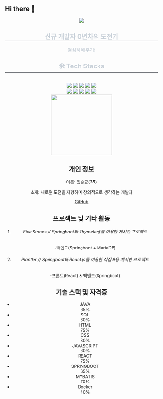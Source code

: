 ## Hi there 👋

<!--
**seungkyunIm/seungkyunIm** is a ✨ _special_ ✨ repository because its `README.md` (this file) appears on your GitHub profile.

Here are some ideas to get you started:

- 🔭 I’m currently working on ...
- 🌱 I’m currently learning ...
- 👯 I’m looking to collaborate on ...
- 🤔 I’m looking for help with ...
- 💬 Ask me about ...
- 📫 How to reach me: ...
- 😄 Pronouns: ...
- ⚡ Fun fact: ...
-->

<div align= "center">
    <img src="https://capsule-render.vercel.app/api?type=rect&color=gradient&height=180&text=안녕하세요%20개발자가%20되고싶은%20신입%20개발자&animation=&fontColor=000000&fontSize=40" />
    </div>
    <div align= "center"> 
    <h2 style="border-bottom: 1px solid #21262d; color: #c9d1d9;"> 신규 개발자 0년차의 도전기 </h2>  
    <div style="font-weight: 700; font-size: 15px; text-align: center; color: #c9d1d9;"> 열심히 배우기! </div> 
    </div>
    <div align= "center">
    <h2 style="border-bottom: 1px solid #21262d; color: #c9d1d9;"> 🛠️ Tech Stacks </h2> <br> 
    <div style="margin: 0 auto; text-align: center;" align= "center"> <img src="https://img.shields.io/badge/Discord-5865F2?style=flat&logo=Discord&logoColor=white">
          <img src="https://img.shields.io/badge/Bootstrap-7952B3?style=flat&logo=Bootstrap&logoColor=white">
          <img src="https://img.shields.io/badge/Github-181717?style=flat&logo=Github&logoColor=white">
          <img src="https://img.shields.io/badge/Java-007396?style=flat&logo=Java&logoColor=white">
          <img src="https://img.shields.io/badge/Javascript-F7DF1E?style=flat&logo=Javascript&logoColor=white">
          <br/><img src="https://img.shields.io/badge/MariaDB-003545?style=flat&logo=MariaDB&logoColor=white">
          <img src="https://img.shields.io/badge/MySQL-4479A1?style=flat&logo=MySQL&logoColor=white">
          <img src="https://img.shields.io/badge/React-61DAFB?style=flat&logo=React&logoColor=white">
          <img src="https://img.shields.io/badge/Spring Boot-6DB33F?style=flat&logo=Spring Boot&logoColor=white">
          <img src="https://img.shields.io/badge/C-A8B9CC?style=flat&logo=C&logoColor=white">
          <br/>
    </div>
    <div align= "center">
      <img height=200 align="center"src="https://github-readme-stats.vercel.app/api/top-langs/?username=seungkyunIm&hide=c%23,powershell,Mathematica,Ruby,Objective-C,Objective-C%2b%2b,Cuda&title_color=61dafb&text_color=ffffff&icon_color=61dafb&bg_color=20232a&langs_count=8&layout=compact&border_color=61dafb&hide_border=true&size_weight=0.5&count_weight=0.5"/>
    </div>
    <div class="row g-5">
        <div class="col-md-6" id="user">
            <h2 class="text-body-emphasis">개인 정보</h2>
            <p class="fs-5 col-md-8 width-100">이름: <span id="name">임승균</span>(<b id="age">35</b>)</p>
            <p class="fs-5 col-md-8 width-100">소개: <span id="desc">새로운 도전을 지향하며 창의적으로 생각하는 개발자</span></p>
        <a href="https://github.com/seungkyunIm" target="_blank" id="github" class="a-margin">GitHub</a></div>
        <div class="col-md-6">
            <h2 class="text-body-emphasis">프로젝트 및 기타 활동</h2>
            <ol id="project"><li>
                <h6>Five Stones // Springboot와 Thymeleaf를 이용한 게시판 프로젝트</h6>
                <p>-백엔드(Springboot + MariaDB)</p>
            </li><li>
                <h6>Plantler // Springboot와 React.js를 이용한 식집사용 게시판 프로젝트</h6>
                <p>-프론트(React) &amp; 백엔드(Springboot)</p>
            </li></ol>
        </div>
        <div class="col-md-12">
            <h2 class="text-body-emphasis">기술 스택 및 자격증</h2>
            <ul class="list-unstyled ps-0" id="skill"><li>JAVA<div class="progress" role="progressbar" aria-label="Example with label" aria-valuenow="65" aria-valuemin="0" aria-valuemax="100">
                <div class="progress-bar" style="width: 65%">65%</div>
            </div></li><li>SQL<div class="progress" role="progressbar" aria-label="Example with label" aria-valuenow="60" aria-valuemin="0" aria-valuemax="100">
                <div class="progress-bar" style="width: 60%">60%</div>
            </div></li><li>HTML<div class="progress" role="progressbar" aria-label="Example with label" aria-valuenow="75" aria-valuemin="0" aria-valuemax="100">
                <div class="progress-bar" style="width: 75%">75%</div>
            </div></li><li>CSS<div class="progress" role="progressbar" aria-label="Example with label" aria-valuenow="80" aria-valuemin="0" aria-valuemax="100">
                <div class="progress-bar" style="width: 80%">80%</div>
            </div></li><li>JAVASCRIPT<div class="progress" role="progressbar" aria-label="Example with label" aria-valuenow="60" aria-valuemin="0" aria-valuemax="100">
                <div class="progress-bar" style="width: 60%">60%</div>
            </div></li><li>REACT<div class="progress" role="progressbar" aria-label="Example with label" aria-valuenow="75" aria-valuemin="0" aria-valuemax="100">
                <div class="progress-bar" style="width: 75%">75%</div>
            </div></li><li>SPRINGBOOT<div class="progress" role="progressbar" aria-label="Example with label" aria-valuenow="65" aria-valuemin="0" aria-valuemax="100">
                <div class="progress-bar" style="width: 65%">65%</div>
            </div></li><li>MYBATIS<div class="progress" role="progressbar" aria-label="Example with label" aria-valuenow="70" aria-valuemin="0" aria-valuemax="100">
                <div class="progress-bar" style="width: 70%">70%</div>
            </div></li><li>Docker<div class="progress" role="progressbar" aria-label="Example with label" aria-valuenow="40" aria-valuemin="0" aria-valuemax="100">
                <div class="progress-bar" style="width: 40%">40%</div>
            </div></li></ul>
        </div>
    </div>
</div>
